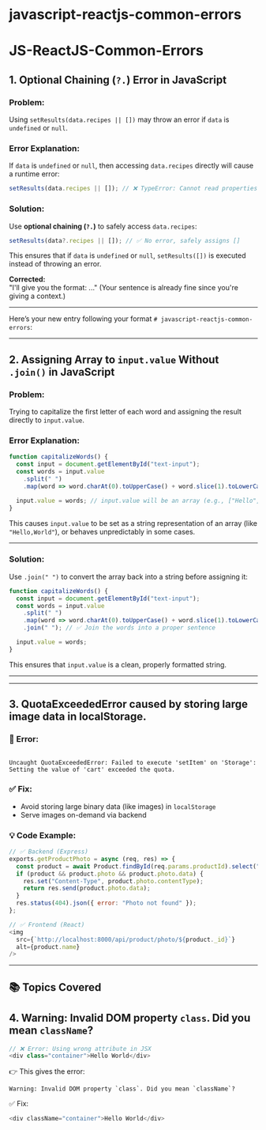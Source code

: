 # javascript-reactjs-common-errors

# JS-ReactJS-Common-Errors

## 1. Optional Chaining (`?.`) Error in JavaScript

### **Problem:**
Using `setResults(data.recipes || [])` may throw an error if `data` is `undefined` or `null`.

### **Error Explanation:**
If `data` is `undefined` or `null`, then accessing `data.recipes` directly will cause a runtime error:
```js
setResults(data.recipes || []); // ❌ TypeError: Cannot read properties of undefined (reading 'recipes')
```

### **Solution:**
Use **optional chaining (`?.`)** to safely access `data.recipes`:
```js
setResults(data?.recipes || []); // ✅ No error, safely assigns []
```
This ensures that if `data` is `undefined` or `null`, `setResults([])` is executed instead of throwing an error.

**Corrected:**  
"I'll give you the format: ..." (Your sentence is already fine since you're giving a context.)

---

Here’s your new entry following your format `# javascript-reactjs-common-errors`:

---


## 2. Assigning Array to `input.value` Without `.join()` in JavaScript

### **Problem:**
Trying to capitalize the first letter of each word and assigning the result directly to `input.value`.

### **Error Explanation:**
```js
function capitalizeWords() {
  const input = document.getElementById("text-input");
  const words = input.value
    .split(" ")
    .map(word => word.charAt(0).toUpperCase() + word.slice(1).toLowerCase());

  input.value = words; // input.value will be an array (e.g., ["Hello", "World"])
}
```
This causes `input.value` to be set as a string representation of an array (like `"Hello,World"`), or behaves unpredictably in some cases.

---

### **Solution:**
Use `.join(" ")` to convert the array back into a string before assigning it:
```js
function capitalizeWords() {
  const input = document.getElementById("text-input");
  const words = input.value
    .split(" ")
    .map(word => word.charAt(0).toUpperCase() + word.slice(1).toLowerCase())
    .join(" "); // ✅ Join the words into a proper sentence

  input.value = words;
}
```
This ensures that `input.value` is a clean, properly formatted string.

---



---

## 3. QuotaExceededError caused by storing large image data in localStorage.

### 🧨 Error:
```

Uncaught QuotaExceededError: Failed to execute 'setItem' on 'Storage': Setting the value of 'cart' exceeded the quota.

````

### ✅ Fix:
- Avoid storing large binary data (like images) in `localStorage`
- Serve images on-demand via backend

### 💡 Code Example:
```js
// ✅ Backend (Express)
exports.getProductPhoto = async (req, res) => {
  const product = await Product.findById(req.params.productId).select("photo");
  if (product && product.photo && product.photo.data) {
    res.set("Content-Type", product.photo.contentType);
    return res.send(product.photo.data);
  }
  res.status(404).json({ error: "Photo not found" });
};

// ✅ Frontend (React)
<img
  src={`http://localhost:8000/api/product/photo/${product._id}`}
  alt={product.name}
/>
````

---

## 📚 Topics Covered


## 4. Warning: Invalid DOM property `class`. Did you mean `className`?
```js
// ❌ Error: Using wrong attribute in JSX
<div class="container">Hello World</div>
```

👉 This gives the error:

```
Warning: Invalid DOM property `class`. Did you mean `className`?
```

✅ Fix:

```js
<div className="container">Hello World</div>
```

